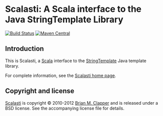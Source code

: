 Scalasti: A Scala interface to the Java StringTemplate Library
==============================================================

[![Build Status](https://travis-ci.org/bmc/scalasti.svg?branch=master)](https://travis-ci.org/bmc/scalasti)
[![Maven Central](https://maven-badges.herokuapp.com/maven-central/org.clapper/scalasti_2.11/badge.svg)](https://maven-badges.herokuapp.com/maven-central/org.clapper/grizzled-scala_2.11)

## Introduction

This is Scalasti, a [Scala][] interface to the [StringTemplate][] Java template
library.

For complete information, see the [Scalasti home page][].

## Copyright and license

[Scalasti][] is copyright &copy; 2010-2012 [Brian M. Clapper][] and is
released under a BSD license. See the accompanying license file for
details.

[Scala]: http://www.scala-lang.org/
[StringTemplate]: http://www.stringtemplate.org/
[Scalasti home page]: http://software.clapper.org/scalasti
[Scalasti]: http://software.clapper.org/scalasti
[Brian M. Clapper]: mailto:bmc@clapper.org

